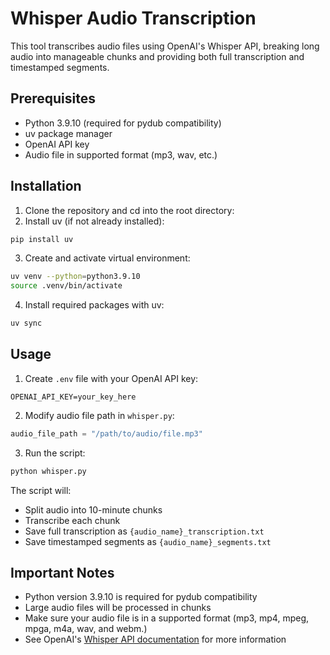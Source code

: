 # Whisper Audio Transcription

This tool transcribes audio files using OpenAI's Whisper API, breaking long audio into manageable chunks and providing both full transcription and timestamped segments.

## Prerequisites

- Python 3.9.10 (required for pydub compatibility)
- uv package manager
- OpenAI API key
- Audio file in supported format (mp3, wav, etc.)

## Installation

1. Clone the repository and cd into the root directory:
2. Install uv (if not already installed):
```bash
pip install uv
```
3. Create and activate virtual environment:
```bash
uv venv --python=python3.9.10
source .venv/bin/activate
```

4. Install required packages with uv:
```bash
uv sync
```


## Usage

1. Create `.env` file with your OpenAI API key:
```
OPENAI_API_KEY=your_key_here
```

2. Modify audio file path in `whisper.py`:
```python
audio_file_path = "/path/to/audio/file.mp3"
```

3. Run the script:
```bash
python whisper.py
```

The script will:
- Split audio into 10-minute chunks
- Transcribe each chunk
- Save full transcription as `{audio_name}_transcription.txt`
- Save timestamped segments as `{audio_name}_segments.txt`

## Important Notes

- Python version 3.9.10 is required for pydub compatibility
- Large audio files will be processed in chunks
- Make sure your audio file is in a supported format (mp3, mp4, mpeg, mpga, m4a, wav, and webm.)
- See OpenAI's [Whisper API documentation](https://platform.openai.com/docs/guides/speech-to-text) for more information
